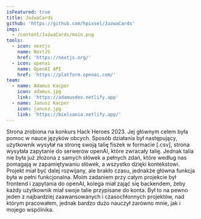```yaml
---
isFeatured: true
title: JaźwaCards
github: 'https://github.com/hpixsel/JazwaCards'
imgs:
  - /content/JaźwaCards/main.png
tools:
  - icon: nextjs
    name: NextJS
    href: 'https://nextjs.org/'
  - icon: openai
    name: OpenAI API
    href: 'https://platform.openai.com/'
team:
  - name: Adamus Kacper
    icon: adamus.jpg
    link: 'https://adamusdev.netlify.app'
  - name: Janusz Kacper
    icon: janusz.jpg
    link: 'https://bielsania.netlify.app/'
---
```


Strona zrobiona na konkurs Hack Heroes 2023. Jej głównym celem była pomoc w nauce języków obcych. Sposób działania był następujący, użytkownik wysyłał na stronę swoją talię fiszek w formacie \[.csv], strona wysyłała zapytanie do serwerów openAI, które zwracały talię. Jednak talia nie była już złożona z samych słówek a pełnych zdań, które według nas pomagają w zapamiętywaniu słówek, a wszystko dzięki kontekstowi. Projekt miał być dalej rozwijany, ale brakło czasu, jednakże główna funkcja była w pełni funkcjonalna. Moim zadaniem przy całym projekcie był frontend i zapytania do openAI, kolega miał zająć się backendem, żeby każdy użytkownik miał swoje talie przypisane do konta. Był to na pewno jeden z najbardziej zaawansowanych i czasochłonnych projektów, nad którym pracowałem, jednak bardzo dużo nauczył zarówno mnie, jak i mojego wspólnika.
